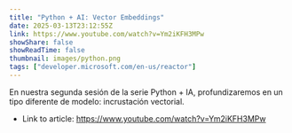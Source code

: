```yaml
---
title: "Python + AI: Vector Embeddings"
date: 2025-03-13T23:12:55Z
link: https://www.youtube.com/watch?v=Ym2iKFH3MPw
showShare: false
showReadTime: false
thumbnail: images/python.png
tags: ["developer.microsoft.com/en-us/reactor"]
---
```

En nuestra segunda sesión de la serie Python + IA, profundizaremos en un tipo diferente de modelo: incrustación vectorial.

- Link to article: https://www.youtube.com/watch?v=Ym2iKFH3MPw